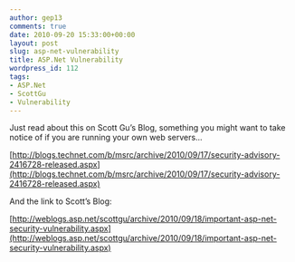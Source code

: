 ```yaml
---
author: gep13
comments: true
date: 2010-09-20 15:33:00+00:00
layout: post
slug: asp-net-vulnerability
title: ASP.Net Vulnerability
wordpress_id: 112
tags:
- ASP.Net
- ScottGu
- Vulnerability
---
```


Just read about this on Scott Gu’s Blog, something you might want to take notice of if you are running your own web servers…

 

[http://blogs.technet.com/b/msrc/archive/2010/09/17/security-advisory-2416728-released.aspx](http://blogs.technet.com/b/msrc/archive/2010/09/17/security-advisory-2416728-released.aspx)

 

And the link to Scott’s Blog:

 

[http://weblogs.asp.net/scottgu/archive/2010/09/18/important-asp-net-security-vulnerability.aspx](http://weblogs.asp.net/scottgu/archive/2010/09/18/important-asp-net-security-vulnerability.aspx)
